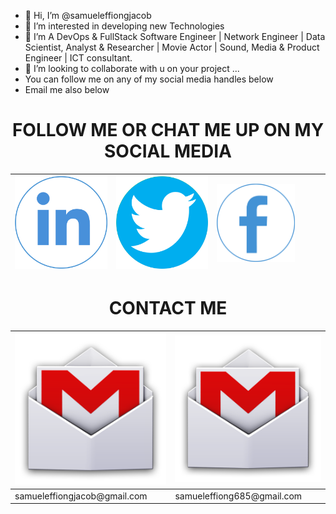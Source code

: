 - 👋 Hi, I’m @samueleffiongjacob
- 👀 I’m interested in developing new Technologies
- 🌱 I’m A DevOps & FullStack Software Engineer | Network Engineer | Data Scientist, Analyst & Researcher | Movie Actor | Sound, Media & Product Engineer | ICT consultant.
- 💞️ I’m looking to collaborate with u on your project ...
- You can follow me on any of my social media handles below
- Email me also below

<h1 style="text-align: center;"> FOLLOW ME OR CHAT ME UP ON MY SOCIAL MEDIA  </h1>
<table style="width:100%;height: 100%">
  <thead>
       <tr class="table heading">
        <th style="width: 35%"><a href="https://www.linkedin.com/in/samuel-effiong-jacob-9467a1175/"><img src="samueleffiong  linkind.png" alt="samueleffiong linkind" style="height:100%;width: 100%"></a></th>
        <th style="width: 35%"><a href="https://twitter.com/samueleffiong_"><img src="samueleffiong twitter.png" alt="samueleffiong twitter" style="height:100%;width: 100%"></a></th>
        <th style="width: 35%"><a href="https://www.facebook.com/samueleffiong.jacob/"><img src="samueleffiong facebook.png" alt="samueleffiong facebook" style="height:100%;width: 100%"></a></th>
        <th style="width: 35%"><a href="https://www.instagram.com/effiongsamuel/"><img src="samueleffiong  instergram.png" alt="samueleffiong  instergram" style="height:100%;width: 100%"></a></th>
        <th style="width: 35%"><a href="https://www.instagram.com/samueleffiong_official/"><img src="samueleffiong  instergram.png" alt="samueleffiong  instergram" style="height:100%;width: 100%"></a></th>
        <th style="width: 35%"><a href="https://www.instagram.com/samueleffiong0/"><img src="samueleffiong  instergram.png" alt="samueleffiong  instergram" style="height:100%;width: 100%"></a></th>
      </tr>
  </thead>
</table>

<h1 style="text-align: center;"> CONTACT ME </h1>
<table> 
  <thead>
      <th style="width: 35%"><img src="samueleffiong email.png" alt="samueleffiong email" style="height:100%;width: 100%"></th>
         <th style="width: 35%"><img src="samueleffiong email.png" alt="samueleffiong email" style="height:100%;width: 100%"></th>
  </thead>
  <tbody>
        <td>samueleffiongjacob@gmail.com</td>
        <td>samueleffiong685@gmail.com</td>
  </tbody>
</table>
<!---
samueleffiongjacob/samueleffiongjacob is a ✨ special ✨ repository because its `README.md` (this file) appears on your GitHub profile.
You can click the Preview link to take a look at your changes.
// OLD TWITTER ACCOUNT WITH GMAIL samueleffiongjacob@gmail.com
<th style="width: 35%"><a href="https://twitter.com/SamuelEFFIONG01"><img src="samueleffiong twitter.png" alt="samueleffiong twitter" style="height:100%;width: 100%"></a> ^OLD TWITTER ~SUPPENDED ACCOUNT</th>
--->
